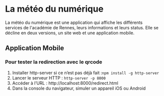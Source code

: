 # La météo du numérique

La météo du numérique est une application qui affiche les différents services de l'académie de Rennes, leurs informations et leurs status.
Elle se décline en deux versions, un site web et une application mobile.

## Application Mobile 

### Pour tester la redirection avec le qrcode

1. Installer http-server si ce n’est pas déjà fait :`npm install -g http-server`
2. Lancer le serveur HTTP : `http-server -p 8000`
3. Accéder à l’URL : http://localhost:8000/redirect.html
4. Dans la console du navigateur, simuler un appareil iOS ou Android